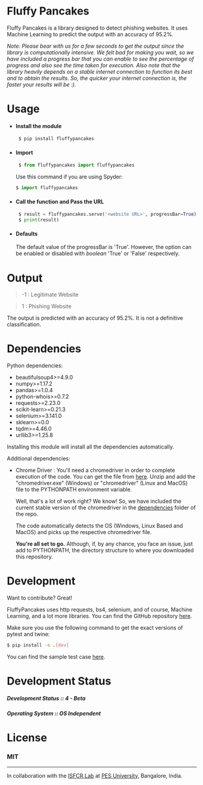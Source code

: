 # Fluffy Pancakes

Fluffy Pancakes is a library designed to detect phishing websites. It uses Machine Learning to predict the output with an accuracy of 95.2%. 

*Note: Please bear with us for a few seconds to get the output since the library is computationally intensive. We felt bad for making you wait, so we have included a progress bar that you can enable to see the percentage of progress and also see the time taken for execution. Also note that the library heavily depends on a stable internet connection to function its best and to obtain the results. So, the quicker your internet connection is, the faster your results will be :).*


# Usage

- #### Install the module
    ```sh
     $ pip install fluffypancakes
    ```

- #### Import 
    ```py
     $ from fluffypancakes import fluffypancakes
     ```

     Use this command if you are using Spyder:
     ```py
     $ import fluffypancakes
     ```

- #### Call the function and Pass the URL 
    ```py
     $ result = fluffypancakes.serve('<website URL>', progressBar=True)
     $ print(result)
     ```

- #### Defaults
     The default value of the progressBar is 'True'. However, the option can be enabled or disabled with *boolean* 'True' or 'False' respectively.


# Output
> -1 : Legitimate Website

> 1 : Phishing Website


The output is predicted with an accuracy of 95.2%. It is not a definitive classification. 

# Dependencies

Python dependencies:

- beautifulsoup4>=4.9.0
- numpy>=1.17.2
- pandas>=1.0.4
- python-whois>=0.7.2
- requests>=2.23.0
- scikit-learn>=0.21.3
- selenium>=3.141.0
- sklearn>=0.0
- tqdm>=4.46.0
- urllib3>=1.25.8

Installing this module will install all the dependencies automatically.

Additional dependencies:

- Chrome Driver : You'll need a chromedriver in order to complete execution of the code. You can get the file from [here](https://chromedriver.chromium.org/). Unzip and add the "chromedriver.exe" (Windows) or "chromedriver" (Linux and MacOS) file to the PYTHONPATH environment variable.

    Well, that's a lot of work right? We know! So, we have included the current stable version of the chromedriver in the [dependencies](https://github.com/suhasrsharma/FluffyPancakes/tree/master/dependencies) folder of the repo.

    The code automatically detects the OS (Windows, Linux Based and MacOS) and picks up the respective chromedriver file.

    **You're all set to go.** Although, if, by any chance, you face an issue, just add to PYTHONPATH, the directory structure to where you downloaded this repository.


# Development

Want to contribute? Great!

FluffyPancakes uses http requests, bs4, selenium, and of course, Machine Learning, and a lot more libraries. 
You can find the GitHub repository [here](https://github.com/suhasrsharma/FluffyPancakes).


Make sure you use the following command to get the exact versions of pytest and twine:

```sh
$ pip install -e .[dev]
```

You can find the sample test case [here](https://github.com/suhasrsharma/FluffyPancakes/blob/master/src/sample_test.py).



# Development Status
##### Development Status :: 4 - Beta
##### Operating System :: OS Independent

# License
### MIT
---

In collaboration with the [ISFCR Lab](https://research.pes.edu/isfcr/) at [PES University](https://www.pes.edu/), Bangalore, India.